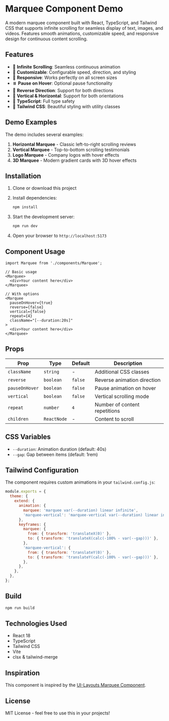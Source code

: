 # Marquee Component Demo

A modern marquee component built with React, TypeScript, and Tailwind CSS that supports infinite scrolling for seamless display of text, images, and videos. Features smooth animations, customizable speed, and responsive design for continuous content scrolling.

## Features

- 🚀 **Infinite Scrolling**: Seamless continuous animation
- 🎨 **Customizable**: Configurable speed, direction, and styling
- 📱 **Responsive**: Works perfectly on all screen sizes
- ⏸️ **Pause on Hover**: Optional pause functionality
- 🔄 **Reverse Direction**: Support for both directions
- 📏 **Vertical & Horizontal**: Support for both orientations
- 🎯 **TypeScript**: Full type safety
- 🎨 **Tailwind CSS**: Beautiful styling with utility classes

## Demo Examples

The demo includes several examples:

1. **Horizontal Marquee** - Classic left-to-right scrolling reviews
2. **Vertical Marquee** - Top-to-bottom scrolling testimonials  
3. **Logo Marquee** - Company logos with hover effects
4. **3D Marquee** - Modern gradient cards with 3D hover effects

## Installation

1. Clone or download this project
2. Install dependencies:
   ```bash
   npm install
   ```

3. Start the development server:
   ```bash
   npm run dev
   ```

4. Open your browser to `http://localhost:5173`

## Component Usage

```tsx
import Marquee from './components/Marquee';

// Basic usage
<Marquee>
  <div>Your content here</div>
</Marquee>

// With options
<Marquee 
  pauseOnHover={true}
  reverse={false}
  vertical={false}
  repeat={4}
  className="[--duration:20s]"
>
  <div>Your content here</div>
</Marquee>
```

## Props

| Prop | Type | Default | Description |
|------|------|---------|-------------|
| `className` | `string` | - | Additional CSS classes |
| `reverse` | `boolean` | `false` | Reverse animation direction |
| `pauseOnHover` | `boolean` | `false` | Pause animation on hover |
| `vertical` | `boolean` | `false` | Vertical scrolling mode |
| `repeat` | `number` | `4` | Number of content repetitions |
| `children` | `ReactNode` | - | Content to scroll |

## CSS Variables

- `--duration`: Animation duration (default: 40s)
- `--gap`: Gap between items (default: 1rem)

## Tailwind Configuration

The component requires custom animations in your `tailwind.config.js`:

```js
module.exports = {
  theme: {
    extend: {
      animation: {
        marquee: 'marquee var(--duration) linear infinite',
        'marquee-vertical': 'marquee-vertical var(--duration) linear infinite',
      },
      keyframes: {
        marquee: {
          from: { transform: 'translateX(0)' },
          to: { transform: 'translateX(calc(-100% - var(--gap)))' },
        },
        'marquee-vertical': {
          from: { transform: 'translateY(0)' },
          to: { transform: 'translateY(calc(-100% - var(--gap)))' },
        },
      },
    },
  },
};
```

## Build

```bash
npm run build
```

## Technologies Used

- React 18
- TypeScript
- Tailwind CSS
- Vite
- clsx & tailwind-merge

## Inspiration

This component is inspired by the [UI-Layouts Marquee Component](https://www.ui-layouts.com/components/marquee).

## License

MIT License - feel free to use this in your projects!
